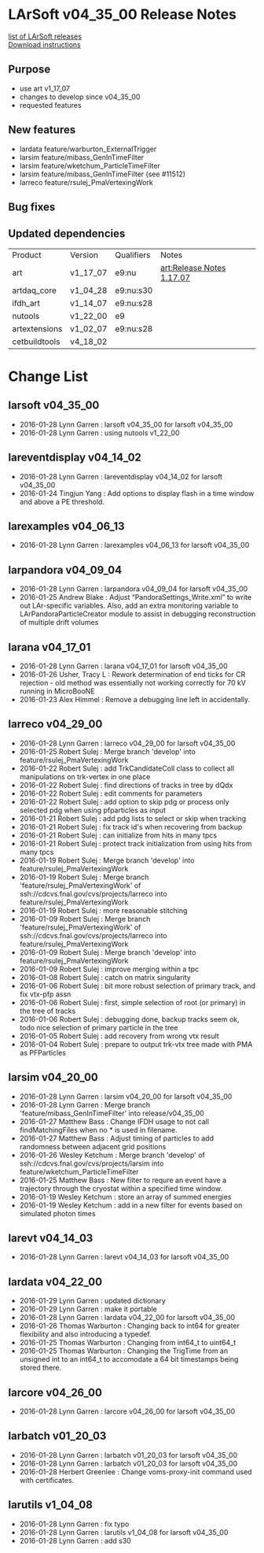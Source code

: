 # LArSoft v04_35_00 Release Notes



[list of LArSoft releases](LArSoft_release_list)  
[Download instructions](http://scisoft.fnal.gov/scisoft/bundles/larsoft/v04_35_00/larsoft-v04_35_00.html)

## Purpose

-   use art v1_17_07
-   changes to develop since v04_35_00
-   requested features

## New features

-   lardata feature/warburton_ExternalTrigger
-   larsim feature/mibass_GenInTimeFilter
-   larsim feature/wketchum_ParticleTimeFilter
-   larsim feature/mibass_GenInTimeFilter (see \#11512)
-   larreco feature/rsulej_PmaVertexingWork

## Bug fixes

## Updated dependencies

|               |          |            |                                   |
|---------------|----------|------------|-----------------------------------|
| Product       | Version  | Qualifiers | Notes                             |
| art           | v1_17_07 | e9:nu      | [art:Release Notes 1.17.07](https://cdcvs.fnal.gov/redmine/projects/art/wiki/Release_Notes_1.17.07) |
| artdaq_core   | v1_04_28 | e9:nu:s30  |                                   |
| ifdh_art      | v1_14_07 | e9:nu:s28  |                                   |
| nutools       | v1_22_00 | e9         |                                   |
| artextensions | v1_02_07 | e9:nu:s28  |                                   |
| cetbuildtools | v4_18_02 |            |                                   |

# Change List

## larsoft v04_35_00

-   2016-01-28 Lynn Garren : larsoft v04_35_00 for larsoft v04_35_00
-   2016-01-28 Lynn Garren : using nutools v1_22_00

## lareventdisplay v04_14_02

-   2016-01-28 Lynn Garren : lareventdisplay v04_14_02 for larsoft v04_35_00
-   2016-01-24 Tingjun Yang : Add options to display flash in a time window and above a PE threshold.

## larexamples v04_06_13

-   2016-01-28 Lynn Garren : larexamples v04_06_13 for larsoft v04_35_00

## larpandora v04_09_04

-   2016-01-28 Lynn Garren : larpandora v04_09_04 for larsoft v04_35_00
-   2016-01-25 Andrew Blake : Adjust “PandoraSettings_Write.xml” to write out LAr-specific variables. Also, add an extra monitoring variable to LArPandoraParticleCreator module to assist in debugging reconstruction of multiple drift volumes

## larana v04_17_01

-   2016-01-28 Lynn Garren : larana v04_17_01 for larsoft v04_35_00
-   2016-01-26 Usher, Tracy L : Rework determination of end ticks for CR rejection - old method was essentially not working correctly for 70 kV running in MicroBooNE
-   2016-01-23 Alex Himmel : Remove a debugging line left in accidentally.

## larreco v04_29_00

-   2016-01-28 Lynn Garren : larreco v04_29_00 for larsoft v04_35_00
-   2016-01-25 Robert Sulej : Merge branch 'develop' into feature/rsulej_PmaVertexingWork
-   2016-01-22 Robert Sulej : add TrkCandidateColl class to collect all manipulations on trk-vertex in one place
-   2016-01-22 Robert Sulej : find directions of tracks in tree by dQdx
-   2016-01-22 Robert Sulej : edit comments for parameters
-   2016-01-22 Robert Sulej : add option to skip pdg or process only selected pdg when using pfparticles as input
-   2016-01-21 Robert Sulej : add pdg lists to select or skip when tracking
-   2016-01-21 Robert Sulej : fix track id's when recovering from backup
-   2016-01-21 Robert Sulej : can initialize from hits in many tpcs
-   2016-01-21 Robert Sulej : protect track initialization from using hits from many tpcs
-   2016-01-19 Robert Sulej : Merge branch 'develop' into feature/rsulej_PmaVertexingWork
-   2016-01-19 Robert Sulej : Merge branch 'feature/rsulej_PmaVertexingWork' of ssh://cdcvs.fnal.gov/cvs/projects/larreco into feature/rsulej_PmaVertexingWork
-   2016-01-19 Robert Sulej : more reasonable stitching
-   2016-01-09 Robert Sulej : Merge branch 'feature/rsulej_PmaVertexingWork' of ssh://cdcvs.fnal.gov/cvs/projects/larreco into feature/rsulej_PmaVertexingWork
-   2016-01-09 Robert Sulej : Merge branch 'develop' into feature/rsulej_PmaVertexingWork
-   2016-01-09 Robert Sulej : improve merging within a tpc
-   2016-01-08 Robert Sulej : catch on matrix singularity
-   2016-01-06 Robert Sulej : bit more robust selection of primary track, and fix vtx-pfp assn
-   2016-01-06 Robert Sulej : first, simple selection of root (or primary) in the tree of tracks
-   2016-01-06 Robert Sulej : debugging done, backup tracks seem ok, todo nice selection of primary particle in the tree
-   2016-01-05 Robert Sulej : add recovery from wrong vtx result
-   2016-01-04 Robert Sulej : prepare to output trk-vtx tree made with PMA as PFParticles

## larsim v04_20_00

-   2016-01-28 Lynn Garren : larsim v04_20_00 for larsoft v04_35_00
-   2016-01-28 Lynn Garren : Merge branch 'feature/mibass_GenInTimeFilter' into release/v04_35_00
-   2016-01-27 Matthew Bass : Change IFDH usage to not call findMatchingFiles when no \* is used in filename.
-   2016-01-27 Matthew Bass : Adjust timing of particles to add randomness between adjacent grid positions
-   2016-01-26 Wesley Ketchum : Merge branch 'develop' of ssh://cdcvs.fnal.gov/cvs/projects/larsim into feature/wketchum_ParticleTimeFilter
-   2016-01-25 Matthew Bass : New filter to requre an event have a trajectory through the cryostat within a specified time window.
-   2016-01-19 Wesley Ketchum : store an array of summed energies
-   2016-01-19 Wesley Ketchum : add in a new filter for events based on simulated photon times

## larevt v04_14_03

-   2016-01-28 Lynn Garren : larevt v04_14_03 for larsoft v04_35_00

## lardata v04_22_00

-   2016-01-29 Lynn Garren : updated dictionary
-   2016-01-29 Lynn Garren : make it portable
-   2016-01-28 Lynn Garren : lardata v04_22_00 for larsoft v04_35_00
-   2016-01-26 Thomas Warburton : Changing back to int64 for greater flexibility and also introducing a typedef.
-   2016-01-25 Thomas Warburton : Changing from int64_t to uint64_t
-   2016-01-25 Thomas Warburton : Changing the TrigTime from an unsigned int to an int64_t to accomodate a 64 bit timestamps being stored there.

## larcore v04_26_00

-   2016-01-28 Lynn Garren : larcore v04_26_00 for larsoft v04_35_00

## larbatch v01_20_03

-   2016-01-28 Lynn Garren : larbatch v01_20_03 for larsoft v04_35_00
-   2016-01-28 Lynn Garren : larbatch v01_20_03 for larsoft v04_35_00
-   2016-01-28 Herbert Greenlee : Change voms-proxy-init command used with certificates.

## larutils v1_04_08

-   2016-01-28 Lynn Garren : fix typo
-   2016-01-28 Lynn Garren : larutils v1_04_08 for larsoft v04_35_00
-   2016-01-28 Lynn Garren : add s30
